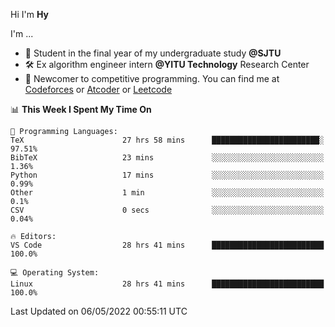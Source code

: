Hi I'm **Hy**

I'm ...
- 📖 Student in the final year of my undergraduate study **@SJTU**
- 🛠️ Ex algorithm engineer intern **@YITU Technology** Research Center
- 🏅 Newcomer to competitive programming. You can find me at [Codeforces](https://codeforces.com/profile/Hy3) or [Atcoder](https://atcoder.jp/users/Hy3) or [Leetcode](https://leetcode-cn.com/u/_hy3/)


<!--START_SECTION:waka-->
📊 **This Week I Spent My Time On** 

```text
💬 Programming Languages: 
TeX                      27 hrs 58 mins      ████████████████████████░   97.51% 
BibTeX                   23 mins             ░░░░░░░░░░░░░░░░░░░░░░░░░   1.36% 
Python                   17 mins             ░░░░░░░░░░░░░░░░░░░░░░░░░   0.99% 
Other                    1 min               ░░░░░░░░░░░░░░░░░░░░░░░░░   0.1% 
CSV                      0 secs              ░░░░░░░░░░░░░░░░░░░░░░░░░   0.04%

🔥 Editors: 
VS Code                  28 hrs 41 mins      █████████████████████████   100.0%

💻 Operating System: 
Linux                    28 hrs 41 mins      █████████████████████████   100.0%

```


 Last Updated on 06/05/2022 00:55:11 UTC
<!--END_SECTION:waka-->


